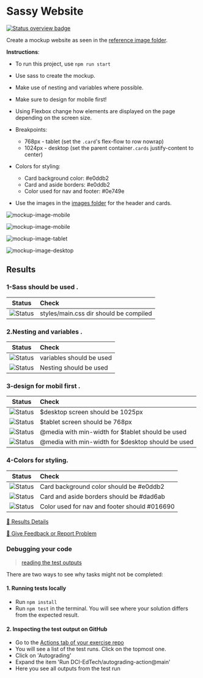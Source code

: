 # Sassy Website
[![Status overview badge](../../blob/badges/.github/badges/autograding-solution/badge.svg)](#results)


Create a mockup website as seen in the [reference image folder](./images_reference). 

**Instructions**: 

* To run this project, use `npm run start`
* Use sass to create the mockup. 
* Make use of nesting and variables where possible.
* Make sure to design for mobile first!

* Using Flexbox change how elements are displayed on the page depending on the screen size.
* Breakpoints:
    - 768px - tablet (set the `.card`'s flex-flow to row nowrap)
    - 1024px - desktop (set the parent container`.cards` justify-content to center)

* Colors for styling: 
    - Card background color: #e0ddb2
    - Card and aside borders: #e0ddb2
    - Color used for nav and footer: #0e749e
* Use the images in the [images folder](./src/images) for the header and cards.

![mockup-image-mobile](./images_reference/mobile1.png)

![mockup-image-mobile](./images_reference/mobile2.png)

![mockup-image-tablet](./images_reference/tablet.png)

![mockup-image-desktop](./images_reference/desktop.png)

[//]: # (autograding info start)
## Results


### 1-Sass should be used .

|                 Status                  | Check                                                                                    |
| :-------------------------------------: | :--------------------------------------------------------------------------------------- |
| ![Status](../../blob/badges/.github/badges/autograding-solution/status0.svg) | styles/main.css dir should be compiled  |

### 2.Nesting and variables .

|                 Status                  | Check                                                                                    |
| :-------------------------------------: | :--------------------------------------------------------------------------------------- |
| ![Status](../../blob/badges/.github/badges/autograding-solution/status1.svg) | variables should be used  |
| ![Status](../../blob/badges/.github/badges/autograding-solution/status2.svg) | Nesting should be used |

### 3-design for mobil first  .

|                 Status                  | Check                                                                                    |
| :-------------------------------------: | :--------------------------------------------------------------------------------------- |
| ![Status](../../blob/badges/.github/badges/autograding-solution/status3.svg) | $desktop screen should be 1025px  |
| ![Status](../../blob/badges/.github/badges/autograding-solution/status4.svg) | $tablet screen should be 768px  |
| ![Status](../../blob/badges/.github/badges/autograding-solution/status5.svg) | @media with min-width for $tablet should be used  |
| ![Status](../../blob/badges/.github/badges/autograding-solution/status6.svg) | @media with min-width for $desktop should be used  |

### 4-Colors for styling.

|                 Status                  | Check                                                                                    |
| :-------------------------------------: | :--------------------------------------------------------------------------------------- |
| ![Status](../../blob/badges/.github/badges/autograding-solution/status7.svg) | Card background color should be  #e0ddb2  |
| ![Status](../../blob/badges/.github/badges/autograding-solution/status8.svg) | Card and aside borders should be #dad6ab |
| ![Status](../../blob/badges/.github/badges/autograding-solution/status9.svg) | Color used for nav and footer should #016690  |



[🔬 Results Details](https://github.com/DigitalCareerInstitute/UIB-framework-variables/actions)

[📢 Give Feedback or Report Problem](https://docs.google.com/forms/d/e/1FAIpQLSfS8wPh6bCMTLF2wmjiE5_UhPiOEnubEwwPLN_M8zTCjx5qbg/viewform?usp=pp_url&entry.652569746=UIB-framework-variables&entry.2115011968=https%3A%2F%2Fgithub.com%2FDigitalCareerInstitute%2FUIB-framework-variables)

### Debugging your code
> [reading the test outputs](https://github.com/DCI-EdTech/autograding-setup/wiki/Reading-test-outputs)

There are two ways to see why tasks might not be completed:
#### 1. Running tests locally
- Run `npm install`
- Run `npm test` in the terminal. You will see where your solution differs from the expected result.

#### 2. Inspecting the test output on GitHub
- Go to the [Actions tab of your exercise repo](https://github.com/DigitalCareerInstitute/UIB-framework-variables/actions)
- You will see a list of the test runs. Click on the topmost one.
- Click on 'Autograding'
- Expand the item 'Run DCI-EdTech/autograding-action@main'
- Here you see all outputs from the test run

[//]: # (autograding info end)